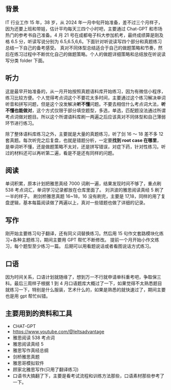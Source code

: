 ## 背景

IT 行业工作 15 年，38 岁，从 2024 年一月中旬开始准备，差不过三个月样子，因为还要上班和带娃，估计平均每天三四个小时吧，主要通过 Chat-GPT 和市场热门的参考书自己准备。4 月 21 号在成都电子科大参加机考，最终成绩算是刚及格 6.5 分，听读写说分别为 6.5,6.5,6,6。下面针对听说读写四个部分和真题练习总结一下自己的备考感受。
真对不同体型总结适合于自己的做题策略和节奏，然后在练习过程中不断优化自己的做题策略。个人的做题详细策略和总结放在听说读写分类 folder 下面。

## 听力

这是最早开始准备的，从一月开始按照真题语料库开始练习，因为有微信小程序，练习比较方便。个人觉得考点词这个不要花太多时间，主要通过这个练习解决单词听音和拼写问题，但是这个没发解决**听不懂**问题。不要去相信什么考点词大法，**听不懂也能做对**，这个方式仅限于部分填空题型，多选，单选，匹配题没法通过所谓考点词做对题目。所以这个所谓语料库刷一两遍之后应该真对不同体型和自己薄弱环节进行练习。

除了整体语料库练习之外，主要就是大量的真题练习，听了剑 16 ～ 18 差不多 12 套真题。每次听完之后复盘，也就是错题分析，一定要**找到 root case 在哪里**，是单词听不懂，还是做题策略不太对，还是拼写错误，对症下药，针对性练习。听过的材料还可以再听第二遍，看是不是还有同样的问题。

## 阅读

单词积累，原本计划把雅思真经 7000 词刷一遍，结果发现时间不够了，重点刷 538 考点词汇，单词学习记录都放在仓库里面了。
刘洪波的雅思阅读真经 5 刷了一半的样子。
刷剑桥雅思真题 16~18，16 没有刷完，主要是 17,18，同样的用了复盘逻辑，基本每篇阅读做了两遍以上，真对一些错题也做了详细的记录。

## 写作

刚开始主要练习句子翻译，还有同义词替换练习。然后用 15 句作文套路模块化练习+各种主题练习，期间主要用 GPT 帮忙不断修改。
提前一个月开始小作文练习，每个题型至少练习一篇。
后期可以用看题说话或者看图说话方式练习。

## 口语

因为时间关系，口语计划就随缘了，想到万一不行就申请单科重考吧，争取保三科。最后三周样子根据 1 到 4 月口语题库大概过了一下，如果觉得不太熟悉题目就练习一下，特别是什么服装，艺术什么的，如果是熟悉的就快速过了，期间主要也是用 gpt 帮忙纠错。

## 主要用到的资料和工具

- CHAT-GPT
- https://www.youtube.com/@Ieltsadvantage
- 雅思阅读 538 考点词
- 雅思阅读真经 5
- 雅思写作真经总纲
- 剑桥雅思真题
- 雅思哥模拟软件
- 顾家北雅思写作(只用了翻译练习)
- 口语书大搞翻了下，主要是看考试流程和训练方法那些，口语素材那些参考了一下。
